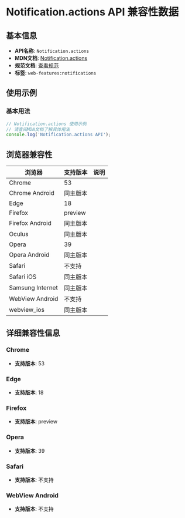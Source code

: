 # Notification.actions API 兼容性数据

## 基本信息

- **API名称**: `Notification.actions`
- **MDN文档**: [Notification.actions](https://developer.mozilla.org/docs/Web/API/Notification/actions)
- **规范文档**: [查看规范](https://notifications.spec.whatwg.org/#dom-notification-actions)
- **标签**: `web-features:notifications`

## 使用示例

### 基本用法

```javascript
// Notification.actions 使用示例
// 请查阅MDN文档了解具体用法
console.log('Notification.actions API');
```

## 浏览器兼容性

| 浏览器 | 支持版本 | 说明 |
|--------|----------|------|
| Chrome | 53 |  |
| Chrome Android | 同主版本 |  |
| Edge | 18 |  |
| Firefox | preview |  |
| Firefox Android | 同主版本 |  |
| Oculus | 同主版本 |  |
| Opera | 39 |  |
| Opera Android | 同主版本 |  |
| Safari | 不支持 |  |
| Safari iOS | 同主版本 |  |
| Samsung Internet | 同主版本 |  |
| WebView Android | 不支持 |  |
| webview_ios | 同主版本 |  |

## 详细兼容性信息

### Chrome

- **支持版本**: 53

### Edge

- **支持版本**: 18

### Firefox

- **支持版本**: preview

### Opera

- **支持版本**: 39

### Safari

- **支持版本**: 不支持

### WebView Android

- **支持版本**: 不支持

